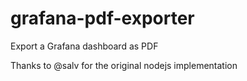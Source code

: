 # grafana-pdf-exporter
Export a Grafana dashboard as PDF

Thanks to @salv for the original nodejs implementation


